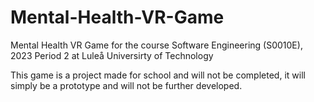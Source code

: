 # Mental-Health-VR-Game
Mental Health VR Game for the course Software Engineering (S0010E), 2023 Period 2 at Luleå Universirty of Technology

This game is a project made for school and will not be completed, it will simply be a prototype and will not be further developed.
